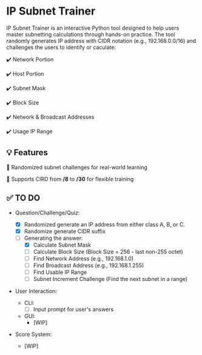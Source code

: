 # IP Subnet Trainer

IP Subnet Trainer is an interactive Python tool designed to help users master subnetting calculations through hands-on practice. The tool randomly generates IP address with CIDR notation (e.g., 192.168.0.0/16) and challenges the users to identify or caculate:

:heavy_check_mark: Network Portion

:heavy_check_mark: Host Portion

:heavy_check_mark: Subnet Mask

:heavy_check_mark: Block Size

:heavy_check_mark: Network & Broadcast Addresses

:heavy_check_mark: Usage IP Range

## :bulb: Features
:small_blue_diamond: Randomized subnet challenges for real-world learning

:small_blue_diamond: Supports CIRD from **/8** to **/30** for flexible training

## :white_check_mark: TO DO

- Question/Challenge/Quiz:
    - [x] Randomized generate an IP address from either class A, B, or C.
    - [x] Randomize generate CIDR suffix
    - [ ] Generating the answer:
        - [x] Calculate Subnet Mask
        - [ ] Calculate Block Size (Block Size = 256 - last non-255 octet)
        - [ ] Find Network Address (e.g., 192.168.1.0)
        - [ ] Find Broadcast Address (e.g., 192.168.1.255)
        - [ ] Find Usable IP Range
        - [ ] Subnet Increment Challenge (Find the next subnet in a range)

- User Interaction:
    - CLI:
        - [ ] Input prompt for user's answers

    - GUI:
        - [WIP]

- Score System:
    - [WIP]